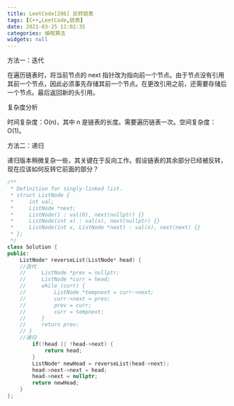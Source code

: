 ```yaml
---
title: LeetCode[206] 反转链表
tags: [C++,LeetCode,链表]
date: 2021-03-25 11:02:35
categories: 编程算法
widgets: null
---
```


方法一：迭代

在遍历链表时，将当前节点的 next 指针改为指向前一个节点。由于节点没有引用其前一个节点，因此必须事先存储其前一个节点。在更改引用之前，还需要存储后一个节点。最后返回新的头引用。

复杂度分析

时间复杂度：O(n)，其中 n 是链表的长度。需要遍历链表一次。空间复杂度：O(1)。

方法二：递归

递归版本稍微复杂一些，其关键在于反向工作。假设链表的其余部分已经被反转，现在应该如何反转它前面的部分？

<!--more-->

```c++
/**
 * Definition for singly-linked list.
 * struct ListNode {
 *     int val;
 *     ListNode *next;
 *     ListNode() : val(0), next(nullptr) {}
 *     ListNode(int x) : val(x), next(nullptr) {}
 *     ListNode(int x, ListNode *next) : val(x), next(next) {}
 * };
 */
class Solution {
public:
    ListNode* reverseList(ListNode* head) {
    //迭代
    //     ListNode *prev = nullptr;
    //     ListNode *curr = head;
    //     while (curr) {
    //         ListNode *tempnext = curr->next;
    //         curr->next = prev;
    //         prev = curr;
    //         curr = tempnext;
    //     }
    //     return prev;
    // }
    //递归
        if(!head || !head->next) {
            return head;
        }
        ListNode* newHead = reverseList(head->next);
        head->next->next = head;
        head->next = nullptr;
        return newHead;
    }
};
```

